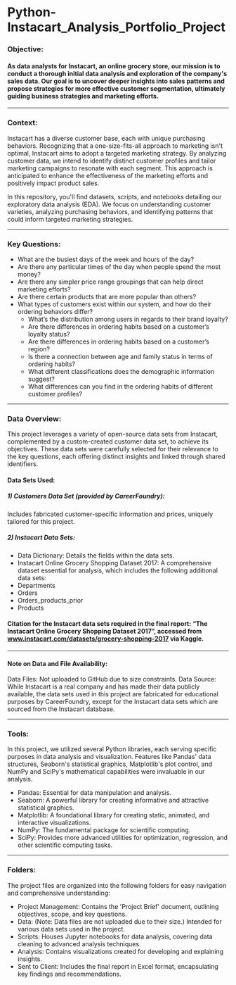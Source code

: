 # Python-Instacart_Analysis_Portfolio_Project

### Objective:

#### As data analysts for Instacart, an online grocery store, our mission is to conduct a thorough initial data analysis and exploration of the company's sales data. Our goal is to uncover deeper insights into sales patterns and propose strategies for more effective customer segmentation, ultimately guiding business strategies and marketing efforts.
---------------------------------------------

### Context:
Instacart has a diverse customer base, each with unique purchasing behaviors. Recognizing that a one-size-fits-all approach to marketing isn't optimal, Instacart aims to adopt a targeted marketing strategy. By analyzing customer data, we intend to identify distinct customer profiles and tailor marketing campaigns to resonate with each segment. This approach is anticipated to enhance the effectiveness of the marketing efforts and positively impact product sales.

In this repository, you'll find datasets, scripts, and notebooks detailing our exploratory data analysis (EDA). We focus on understanding customer varieties, analyzing purchasing behaviors, and identifying patterns that could inform targeted marketing strategies.

----------------------------------------------

### Key Questions:
* What are the busiest days of the week and hours of the day?
* Are there any particular times of the day when people spend the most money?
* Are there any simpler price range groupings that can help direct marketing efforts?
* Are there certain products that are more popular than others?
* What types of customers exist within our system, and how do their ordering behaviors differ?
  * What’s the distribution among users in regards to their brand loyalty?
  * Are there differences in ordering habits based on a customer’s loyalty status?
  * Are there differences in ordering habits based on a customer’s region?
  * Is there a connection between age and family status in terms of ordering habits?
  * What different classifications does the demographic information suggest?
  * What differences can you find in the ordering habits of different customer profiles?
 
----------------------------------------------

### Data Overview:
This project leverages a variety of open-source data sets from Instacart, complemented by a custom-created customer data set, to achieve its objectives. These data sets were carefully selected for their relevance to the key questions, each offering distinct insights and linked through shared identifiers.

#### Data Sets Used:
##### 1) Customers Data Set (provided by CareerFoundry):
Includes fabricated customer-specific information and prices, uniquely tailored for this project.

##### 2) Instacart Data Sets:
  * Data Dictionary: Details the fields within the data sets.
  * Instacart Online Grocery Shopping Dataset 2017: A comprehensive dataset essential for analysis, which includes the following additional data sets:
  * Departments
  * Orders
  * Orders_products_prior
  * Products

#### Citation for the Instacart data sets required in the final report: “The Instacart Online Grocery Shopping Dataset 2017”, accessed from www.instacart.com/datasets/grocery-shopping-2017 via Kaggle.
----------------------------------------------

#### Note on Data and File Availability:
Data Files: Not uploaded to GitHub due to size constraints.
Data Source: While Instacart is a real company and has made their data publicly available, the data sets used in this project are fabricated for educational purposes by CareerFoundry, except for the Instacart data sets which are sourced from the Instacart database.

----------------------------------------------

### Tools:
In this project, we utilized several Python libraries, each serving specific purposes in data analysis and visualization. Features like Pandas' data structures, Seaborn's statistical graphics, Matplotlib's plot control, and NumPy and SciPy's mathematical capabilities were invaluable in our analysis.

* Pandas: Essential for data manipulation and analysis.
* Seaborn: A powerful library for creating informative and attractive statistical graphics.
* Matplotlib: A foundational library for creating static, animated, and interactive visualizations.
* NumPy: The fundamental package for scientific computing.
* SciPy: Provides more advanced utilities for optimization, regression, and other scientific computing tasks.

----------------------------------------------
### Folders:
The project files are organized into the following folders for easy navigation and comprehensive understanding:

* Project Management: Contains the 'Project Brief' document, outlining objectives, scope, and key questions.
* Data: (Note: Data files are not uploaded due to their size.) Intended for various data sets used in the project.
* Scripts: Houses Jupyter notebooks for data analysis, covering data cleaning to advanced analysis techniques.
* Analysis: Contains visualizations created for developing and explaining insights.
* Sent to Client: Includes the final report in Excel format, encapsulating key findings and recommendations.
